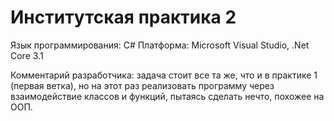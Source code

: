 # Институтская практика 2

Язык программирования: C#
Платформа: Microsoft Visual Studio, .Net Core 3.1

Комментарий разработчика: задача стоит все та же, что и в практике 1 (первая ветка), но на этот раз реализовать программу через взаимодействие классов и функций, пытаясь сделать 
нечто, похожее на ООП.
